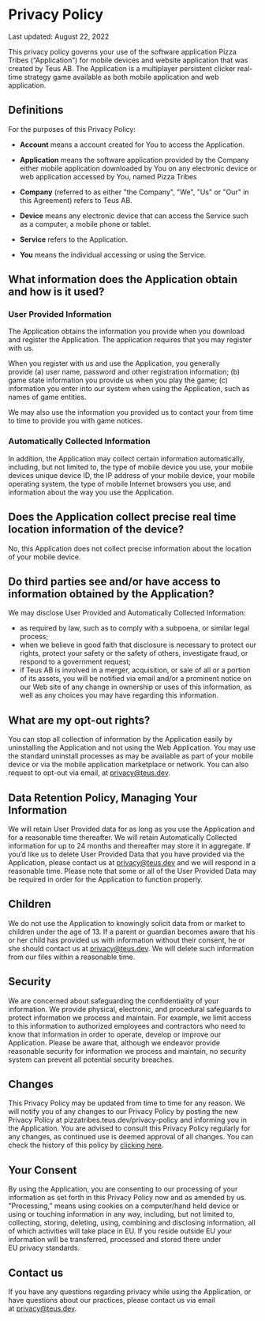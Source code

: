 # Privacy Policy

Last updated: August 22, 2022

This privacy policy governs your use of the software application Pizza Tribes (“Application”) for mobile devices and website application that was created by&nbsp;Teus AB.&nbsp;The Application is&nbsp;a multiplayer persistent clicker real-time strategy game available as both mobile application and web application.

## Definitions

For the purposes of this Privacy Policy:

-  **Account** means a account created for You to access the Application.

-  **Application** means the software application provided by the Company either mobile application downloaded by You on any electronic device or web application accessed by You, named Pizza Tribes

-  **Company** (referred to as either "the Company", "We", "Us" or "Our" in this Agreement) refers to Teus AB.

-  **Device** means any electronic device that can access the Service such as a computer, a mobile phone or tablet.

-  **Service** refers to the Application.

-  **You** means the individual accessing or using the Service.

## What information does the Application obtain and how is it used?

### User Provided Information

The Application obtains the information you provide when you download and register the Application. The application requires that you may register with us.

When you register with us and use the Application, you generally provide&nbsp;(a) user name, password and other registration information; (b) game state information you provide us when you play the game; (c) information you enter into our system when using the Application, such as names of game entities.

We may also use the information you provided us to contact your from time to time to provide you with game notices.

### Automatically Collected Information

In addition, the Application may collect certain information automatically, including, but not limited to, the type of mobile device you use, your mobile devices unique device ID, the IP address of your mobile device, your mobile operating system, the type of mobile Internet browsers you use, and information about the way you use the Application.

## Does the Application collect precise real time location information of the device?

No, this Application does not collect precise information about the location of your mobile device.

## Do third parties see and/or have access to information obtained by the Application?

We may disclose User Provided and Automatically Collected Information:

-  as required by law, such as to comply with a subpoena, or similar legal process;
-  when we believe in good faith that disclosure is necessary to protect our rights, protect your safety or the safety of others, investigate fraud, or respond to a&nbsp;government request;
-  if&nbsp;Teus AB&nbsp;is involved in a merger, acquisition, or sale of all or a&nbsp;portion of its assets, you will be notified via email and/or a prominent notice on our Web site of any change in ownership or uses of this information, as well as any choices you may have regarding this information.

## What are my opt-out rights?

You can stop all collection of information by the Application easily by uninstalling the Application and not using the Web Application. You may use the standard uninstall processes as may be available as part of your mobile device or via the mobile application marketplace or network. You can also request to opt-out via email, at privacy@teus.dev.

## Data Retention Policy, Managing Your Information

We will retain User Provided data for as long as you use the Application and for a reasonable time thereafter. We will retain Automatically Collected information for up to 24 months&nbsp;and thereafter may store it in aggregate. If you’d like us to delete User Provided Data that you have provided via the Application, please contact us at&nbsp;privacy@teus.dev&nbsp;and we will respond in a reasonable time. Please note that some or all of the User Provided Data may be required in order for the Application to function properly.

## Children

We do not use the Application to knowingly solicit data from or market to children under the age of 13. If a parent or guardian becomes aware that his or her child has provided us with information without their consent, he or she should contact us at&nbsp;privacy@teus.dev. We will delete such information from our files within a reasonable time.

## Security

We are concerned about safeguarding the confidentiality of your information. We provide physical, electronic, and procedural safeguards to protect information we process and maintain. For example, we limit access to this information to authorized employees and contractors who need to know that information in order to operate, develop or improve our Application. Please be aware that, although we endeavor provide reasonable security for information we process and maintain, no security system can prevent all potential security breaches.

## Changes

This Privacy Policy may be updated from time to time for any reason. We will notify you of any changes to our Privacy Policy by posting the new Privacy Policy&nbsp;at pizzatribes.teus.dev/privacy-policy&nbsp;and&nbsp;informing you in the Application. You are advised to consult this Privacy Policy regularly for any changes, as continued use is deemed approval of all changes. You can check the history of this policy by [clicking here](https://github.com/fnatte/pizza-tribes/commits/main/PRIVACY_POLICY.md).

## Your Consent

By using the Application, you are consenting to our processing of your information as set forth in this Privacy Policy now and as amended by us. &quot;Processing,” means using cookies on a computer/hand held device or using or touching information in any way, including, but not limited to, collecting, storing, deleting, using, combining and disclosing information, all of which activities will take place in EU. If you reside outside EU&nbsp;your information will be transferred, processed and stored there under EU&nbsp;privacy standards.

## Contact us

If you have any questions regarding privacy while using the Application, or have questions about our practices, please contact us via email at&nbsp;privacy@teus.dev.

